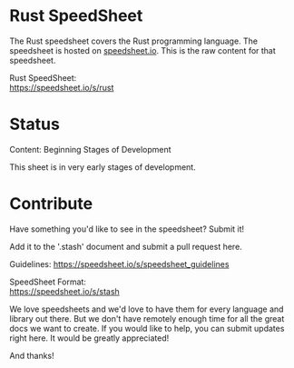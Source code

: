 # Rust SpeedSheet

The Rust speedsheet covers the Rust programming language. The speedsheet is hosted on [speedsheet.io](https://speedsheet.io). This is the raw content for that speedsheet.

Rust SpeedSheet:  
https://speedsheet.io/s/rust


# Status

Content: Beginning Stages of Development

This sheet is in very early stages of development.


# Contribute

Have something you'd like to see in the speedsheet? Submit it!

Add it to the '.stash' document and submit a pull request here.

Guidelines:
https://speedsheet.io/s/speedsheet_guidelines

SpeedSheet Format:  
https://speedsheet.io/s/stash

We love speedsheets and we'd love to have them for every language and library out there. But we don't have remotely enough time for all the great docs we want to create. If you would like to help, you can submit updates right here. It would be greatly appreciated! 

And thanks!
